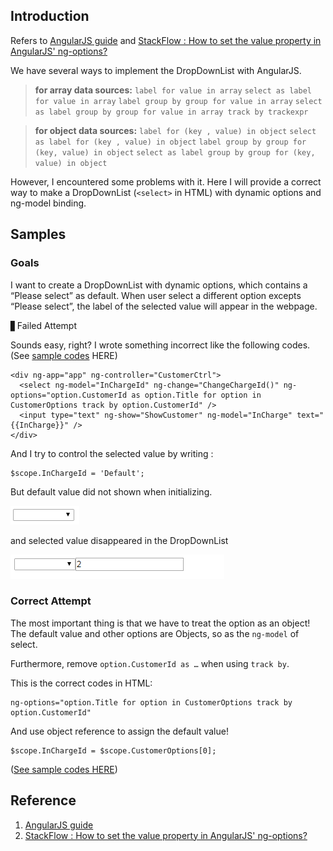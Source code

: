 ## Introduction

Refers to
[AngularJS guide](https://docs.angularjs.org/api/ng/directive/select) and
[StackFlow : How to set the value property in AngularJS' ng-options?](http://stackoverflow.com/questions/12139152/how-to-set-the-value-property-in-angularjs-ng-options)

We have several ways to implement the DropDownList with AngularJS.


> **for array data sources:**
> `label for value in array`
> `select as label for value in array`
> `label group by group for value in array`
> `select as label group by group for value in array track by trackexpr`

> **for object data sources:**
> `label for (key , value) in object`
> `select as label for (key , value) in object`
> `label group by group for (key, value) in object`
> `select as label group by group for (key, value) in object`


However, I encountered some problems with it.
Here I will provide a correct way to make a DropDownList (`<select>` in HTML) with dynamic options and ng-model binding.


## Samples

### Goals

I want to create a DropDownList with dynamic options, which contains a “Please select” as default. When user select a different option excepts “Please select”, the label of the selected value will appear in the webpage.


▋Failed Attempt

Sounds easy, right? I wrote something incorrect like the following codes. (See [sample codes](http://codepen.io/KarateJB/pen/JGGqaa) HERE)

```
<div ng-app="app" ng-controller="CustomerCtrl">
  <select ng-model="InChargeId" ng-change="ChangeChargeId()" ng-options="option.CustomerId as option.Title for option in CustomerOptions track by option.CustomerId" />
  <input type="text" ng-show="ShowCustomer" ng-model="InCharge" text="{{InCharge}}" />
</div>
```

And I try to control the selected value by writing :

```
$scope.InChargeId = 'Default';
```

But default value did not shown when initializing.

![](assets/001.png)


and selected value disappeared in the DropDownList

![](assets/002.png)


### Correct Attempt

The most important thing is that we have to treat the option as an object!
The default value and other options are Objects, so as the `ng-model` of select.

Furthermore, remove `option.CustomerId as …` when using `track by`.

This is the correct codes in HTML:

```
ng-options="option.Title for option in CustomerOptions track by option.CustomerId"
```

And use object reference to assign the default value!

```
$scope.InChargeId = $scope.CustomerOptions[0];
```

([See sample codes HERE](http://codepen.io/KarateJB/pen/dGGwqZ))



## Reference
1. [AngularJS guide](https://docs.angularjs.org/api/ng/directive/select)
2. [StackFlow : How to set the value property in AngularJS' ng-options?](http://stackoverflow.com/questions/12139152/how-to-set-the-value-property-in-angularjs-ng-options)